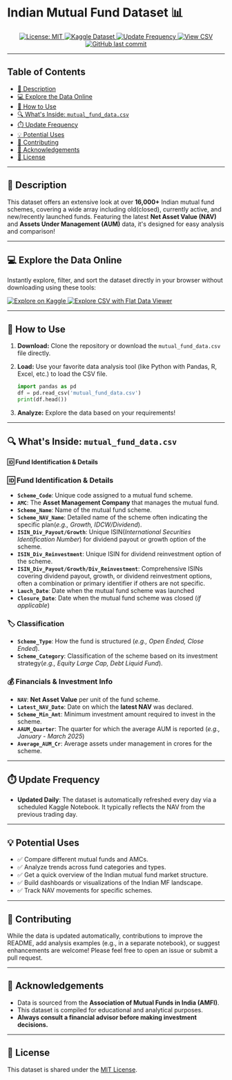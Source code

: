 # Indian Mutual Fund Dataset 📊

<p align="center">
  <a href="https://opensource.org/licenses/MIT">
    <img src="https://img.shields.io/badge/License-MIT-white.svg?style=for-the-badge" alt="License: MIT">
  </a>
  <a href="https://www.kaggle.com/datasets/tharunreddy2911/mutual-fund-data">
    <img src="https://img.shields.io/badge/Kaggle-Dataset-blue.svg?style=for-the-badge&logo=kaggle" alt="Kaggle Dataset">
  </a>
  <a href="#update-frequency">
    <img src="https://img.shields.io/badge/Updated-Daily-brightgreen.svg?style=for-the-badge" alt="Update Frequency">
  </a>
  <a href="https://flatgithub.com/InertExpert2911/Mutual_Fund_Data/">
    <img src="https://img.shields.io/badge/Explore%20CSV-Flat%20Data%20Viewer-orange.svg?style=for-the-badge" alt="View CSV">
  </a>
  <a href="https://github.com/InertExpert2911/Mutual_Fund_Data/commits/main/">
    <img src="https://img.shields.io/github/last-commit/InertExpert2911/Mutual_Fund_Data.svg?style=for-the-badge&" alt="GitHub last commit">
  </a>
</p>

----

## Table of Contents

* [📜 Description](#-description)
* [💻 Explore the Data Online](#-explore-the-data-online)
* [💾 How to Use](#-how-to-use)
* [🔍 What's Inside: `mutual_fund_data.csv`](#-whats-inside-mutual_fund_datacsv)
* [⏱️ Update Frequency](#️-update-frequency)
* [💡 Potential Uses](#-potential-uses)
* [🤝 Contributing](#-contributing)
* [🙏 Acknowledgements](#-acknowledgements)
* [📄 License](#-license)

---

## 📜 Description

This dataset offers an extensive look at over **16,000+** Indian mutual fund schemes, covering a wide array including old(closed), currently active, and new/recently launched funds. Featuring the latest **Net Asset Value (NAV)** and **Assets Under Management (AUM)** data, it's designed for easy analysis and comparison!

---

## 💻 Explore the Data Online

Instantly explore, filter, and sort the dataset directly in your browser without downloading using these tools:

<a href="https://www.kaggle.com/datasets/tharunreddy2911/mutual-fund-data">
  <img src="https://img.shields.io/badge/Explore%20Dataset%20on-Kaggle-blue.svg?style=flat-square&logo=kaggle" alt="Explore on Kaggle">
</a>
<a href="https://flatgithub.com/InertExpert2911/Mutual_Fund_Data/">
  <img src="https://img.shields.io/badge/Explore%20CSV-Flat%20Data%20Viewer-orange.svg?style=flat-square" alt="Explore CSV with Flat Data Viewer">
</a>

---

## 💾 How to Use

1.  **Download:** Clone the repository or download the `mutual_fund_data.csv` file directly.
2.  **Load:** Use your favorite data analysis tool (like Python with Pandas, R, Excel, etc.) to load the CSV file.

    ```python
    import pandas as pd
    df = pd.read_csv('mutual_fund_data.csv')
    print(df.head())
    ```
3.  **Analyze:** Explore the data based on your requirements!

---

## 🔍 What's Inside: `mutual_fund_data.csv`

**🆔 Fund Identification & Details**

### 🆔 Fund Identification & Details

* **`Scheme_Code`**: Unique code assigned to a mutual fund scheme.
* **`AMC`**: The **Asset Management Company** that manages the mutual fund.
* **`Scheme_Name`**: Name of the mutual fund scheme.
* **`Scheme_NAV_Name`**: Detailed name of the scheme often indicating the specific plan(*e.g., Growth, IDCW/Dividend*).
* **`ISIN_Div_Payout/Growth`**: Unique ISIN(*International Securities Identification Number*) for dividend payout or growth option of the scheme.
* **`ISIN_Div_Reinvestment`**:  Unique ISIN for dividend reinvestment option of the scheme.
* **`ISIN_Div_Payout/Growth/Div_Reinvestment`**: Comprehensive ISINs covering dividend payout, growth, or dividend reinvestment options, often a combination or primary identifier if others are not specific.
* **`Lauch_Date`**: Date when the mutual fund scheme was launched
* **`Closure_Date`**: Date when the mutual fund scheme was closed (*if applicable*)

### 🏷️ Classification

* **`Scheme_Type`**: How the fund is structured (*e.g., Open Ended, Close Ended*).
* **`Scheme_Category`**: Classification of the scheme based on its investment strategy(*e.g., Equity Large Cap, Debt Liquid Fund*).

### 💰 Financials & Investment Info

* **`NAV`**: **Net Asset Value** per unit of the fund scheme. 
* **`Latest_NAV_Date`**: Date on which the **latest NAV** was declared.
* **`Scheme_Min_Amt`**: Minimum investment amount required to invest in the scheme.
* **`AAUM_Quarter`**: The quarter for which the average AUM is reported (*e.g., January - March 2025*)
* **`Average_AUM_Cr`**: Average assets under management in crores for the scheme.

---

## ⏱️ Update Frequency

* **Updated Daily**: The dataset is automatically refreshed every day via a scheduled Kaggle Notebook. It typically reflects the NAV from the previous trading day.

---

## 💡 Potential Uses

* ✅ Compare different mutual funds and AMCs.
* ✅ Analyze trends across fund categories and types.
* ✅ Get a quick overview of the Indian mutual fund market structure.
* ✅ Build dashboards or visualizations of the Indian MF landscape.
* ✅ Track NAV movements for specific schemes.

---

## 🤝 Contributing

While the data is updated automatically, contributions to improve the README, add analysis examples (e.g., in a separate notebook), or suggest enhancements are welcome! Please feel free to open an issue or submit a pull request.

---

## 🙏 Acknowledgements

* Data is sourced from the **Association of Mutual Funds in India (AMFI)**.
* This dataset is compiled for educational and analytical purposes. 
* **Always consult a financial advisor before making investment decisions.**

---

## 📄 License

This dataset is shared under the [MIT License](https://opensource.org/licenses/MIT).
